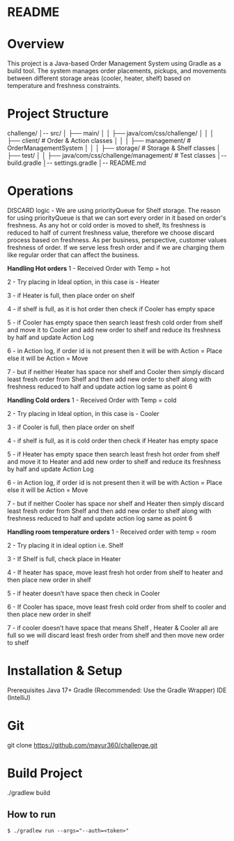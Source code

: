# README

# Overview
This project is a Java-based Order Management System using Gradle as a build tool. 
The system manages order placements, pickups, and movements between different storage areas (cooler, heater, shelf) based on temperature and freshness constraints.

# Project Structure
challenge/
│-- src/
│   ├── main/
│   │   ├── java/com/css/challenge/
│   │   │   ├── client/      # Order & Action classes
│   │   │   ├── management/  # OrderManagementSystem
│   │   │   ├── storage/     # Storage & Shelf classes
│   ├── test/
│   │   ├── java/com/css/challenge/management/  # Test classes
│-- build.gradle
│-- settings.gradle
│-- README.md


# Operations 

DISCARD logic - We are using priorityQueue for Shelf storage. 
The reason for using priorityQueue is that we can sort every order in it based on order's freshness.
As any hot or cold order is moved to shelf, Its freshness is reduced to half of current freshness value, 
therefore we choose discard process based on freshness. As per business, perspective, customer values freshness of order.
If we serve less fresh order and if we are charging them like regular order that can affect the business.

**Handling Hot orders**
1 - Received Order with Temp = hot

2 - Try placing in Ideal option, in this case is - Heater

3 - if Heater is full, then place order on shelf

4 - if shelf is full, as it is hot order then check if Cooler has empty space

5 - if Cooler has empty space then search least fresh cold order from shelf and move it to Cooler and add new order to shelf and reduce its freshness by half and update Action Log

6 - in Action log, if order id is not present then it will be with Action = Place else it will be Action = Move

7 - but if neither Heater has space nor shelf and Cooler then simply discard least fresh order from Shelf and then add new order to shelf along with freshness reduced to half and update action log same as point 6

**Handling Cold orders**
1 - Received Order with Temp = cold

2 - Try placing in Ideal option, in this case is - Cooler

3 - if Cooler is full, then place order on shelf

4 - if shelf is full, as it is cold order then check if Heater has empty space

5 - if Heater has empty space then search least fresh hot order from shelf and move it to Heater and add new order to shelf and reduce its freshness by half and update Action Log

6 - in Action log, if order id is not present then it will be with Action = Place else it will be Action = Move

7 - but if neither Cooler has space nor shelf and Heater then simply discard least fresh order from Shelf and then add new order to shelf along with freshness reduced to half and update action log same as point 6

**Handling room temperature orders**
1 - Received order with temp = room

2 - Try placing it in ideal option i.e. Shelf

3 - If Shelf is full, check place in Heater

4 - If heater has space, move least fresh hot order from shelf to heater and then place new order in shelf

5 - if heater doesn’t have space then check in Cooler

6 - If Cooler has space,  move least fresh cold order from shelf to cooler and then place new order in shelf

7 - if cooler doesn’t have space that means Shelf , Heater & Cooler all are full so we will discard least fresh order from shelf and then move new order to shelf

# Installation & Setup
Prerequisites
Java 17+
Gradle (Recommended: Use the Gradle Wrapper)
IDE (IntelliJ)

# Git
git clone https://github.com/mayur360/challenge.git

# Build Project
./gradlew build

## How to run

```
$ ./gradlew run --args="--auth=<token>"
```

